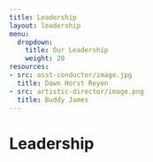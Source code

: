```yaml
---
title: Leadership
layout: leadership
menu:
  dropdown:
    title: Our Leadership
    weight: 20
resources:
- src: asst-conductor/image.jpg
  title: Dawn Horst Reyen
- src: artistic-director/image.png
  title: Buddy James
---
```


# Leadership
